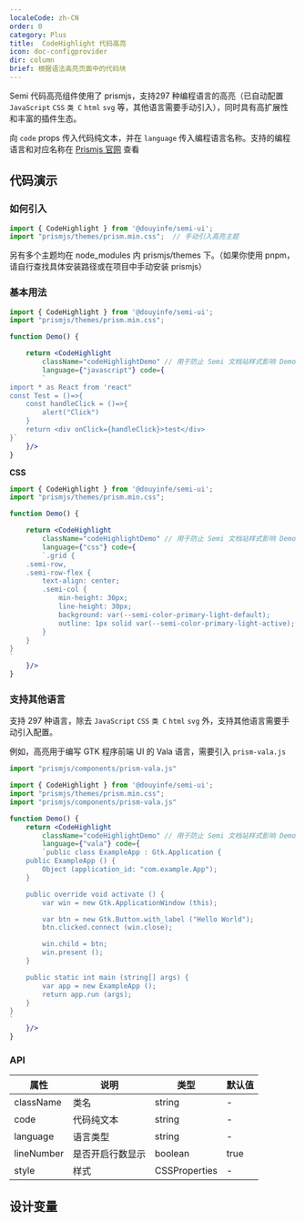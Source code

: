 ```yaml
---
localeCode: zh-CN
order: 0
category: Plus
title:  CodeHighlight 代码高亮
icon: doc-configprovider
dir: column
brief: 根据语法高亮页面中的代码块
---
```


Semi 代码高亮组件使用了 prismjs，支持297 种编程语言的高亮（已自动配置 `JavaScript` `CSS` `类 C` `html` `svg` 等，其他语言需要手动引入），同时具有高扩展性和丰富的插件生态。

向 `code` props 传入代码纯文本，并在 `language` 传入编程语言名称。支持的编程语言和对应名称在 [Prismjs 官网](https://prismjs.com/#supported-languages) 查看


## 代码演示

### 如何引入


```jsx
import { CodeHighlight } from '@douyinfe/semi-ui';
import "prismjs/themes/prism.min.css";  // 手动引入高亮主题
```

另有多个主题均在 node_modules 内 prismjs/themes 下。（如果你使用 pnpm，请自行查找具体安装路径或在项目中手动安装 prismjs）

### 基本用法

```jsx live=true dir=column
import { CodeHighlight } from '@douyinfe/semi-ui';
import "prismjs/themes/prism.min.css";

function Demo() {

    return <CodeHighlight 
        className="codeHighlightDemo" // 用于防止 Semi 文档站样式影响 Demo 展示效果，实际项目不需要该 ClassName
        language={"javascript"} code={
        `
import * as React from 'react"
const Test = ()=>{
    const handleClick = ()=>{
        alert("Click")
    }
    return <div onClick={handleClick}>test</div>
}`
    }/>
}

```

**CSS**

```jsx live=true dir=column
import { CodeHighlight } from '@douyinfe/semi-ui';
import "prismjs/themes/prism.min.css";

function Demo() {

    return <CodeHighlight 
        className="codeHighlightDemo" // 用于防止 Semi 文档站样式影响 Demo 展示效果，实际项目不需要该 ClassName
        language={"css"} code={
        `.grid {
    .semi-row,
    .semi-row-flex {
        text-align: center;
        .semi-col {
            min-height: 30px;
            line-height: 30px;
            background: var(--semi-color-primary-light-default);
            outline: 1px solid var(--semi-color-primary-light-active);
        }
    }
}
`
    }/>
}

```


### 支持其他语言

支持 297 种语言，除去 `JavaScript` `CSS` `类 C` `html` `svg` 外，支持其他语言需要手动引入配置。 


例如，高亮用于编写 GTK 程序前端 UI 的 Vala 语言，需要引入 `prism-vala.js` 

```javascript
import "prismjs/components/prism-vala.js"
```

```jsx live=true dir=column
import { CodeHighlight } from '@douyinfe/semi-ui';
import "prismjs/themes/prism.min.css";
import "prismjs/components/prism-vala.js"

function Demo() {
    return <CodeHighlight 
        className="codeHighlightDemo" // 用于防止 Semi 文档站样式影响 Demo 展示效果，实际项目不需要该 ClassName
        language={"vala"} code={
        `public class ExampleApp : Gtk.Application {
    public ExampleApp () {
        Object (application_id: "com.example.App");
    }

    public override void activate () {
        var win = new Gtk.ApplicationWindow (this);

        var btn = new Gtk.Button.with_label ("Hello World");
        btn.clicked.connect (win.close);

        win.child = btn;
        win.present ();
    }

    public static int main (string[] args) {
        var app = new ExampleApp ();
        return app.run (args);
    }
}
`
    }/>
}

```


### API

| 属性        | 说明       | 类型     | 默认值 |
|-----------|----------|--------|-----|
| className | 类名       | string | -   |
| code      | 代码纯文本    | string | -   |
| language  | 语言类型     | string | -   |
|lineNumber | 是否开启行数显示 | boolean | true |
| style | 样式       | CSSProperties | - |

## 设计变量

<DesignToken/>


